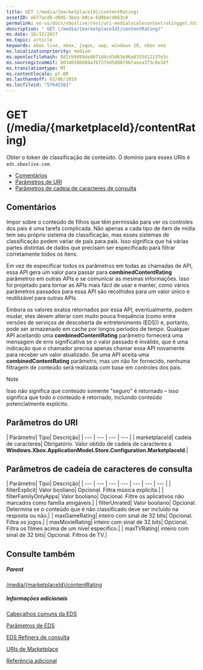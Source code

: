 ```yaml
---
title: GET (/media/{marketplaceId}/contentRating)
assetID: e677acdb-d905-3bea-b0ca-6d8becd663c0
permalink: en-us/docs/xboxlive/rest/uri-medialocalecontentratingget.html
description: " GET (/media/{marketplaceId}/contentRating)"
ms.date: 10/12/2017
ms.topic: article
keywords: xbox live, xbox, jogos, uwp, windows 10, xbox one
ms.localizationpriority: medium
ms.openlocfilehash: 8d1cb9d09de8671d4cd3d61e96a8335412237e5c
ms.sourcegitcommit: b034650b684a767274d5d88746faeea373c8e34f
ms.translationtype: MT
ms.contentlocale: pt-BR
ms.lasthandoff: 03/06/2019
ms.locfileid: "57641581"
---
```

# <a name="get-mediamarketplaceidcontentrating"></a>GET (/media/{marketplaceId}/contentRating)
Obter o token de classificação de conteúdo. O domínio para esses URIs é `eds.xboxlive.com`.
 
  * [Comentários](#ID4EV)
  * [Parâmetros de URI](#ID4ELB)
  * [Parâmetros de cadeia de caracteres de consulta](#ID4EWB)
 
<a id="ID4EV"></a>

 
## <a name="remarks"></a>Comentários
 
Impor sobre o conteúdo de filhos que têm permissão para ver os controles dos pais é uma tarefa complicada. Não apenas a cada tipo de item de mídia tem seu próprio sistema de classificação, mas esses sistemas de classificação podem variar de país para país. Isso significa que há várias partes distintas de dados que precisam ser especificado para filtrar corretamente todos os itens.
 
Em vez de especificar todos os parâmetros em todas as chamadas de API, essa API gera um valor para passar para **combinedContentRating** parâmetros em outras APIs e se comunicar as mesmas informações. Isso foi projetado para tornar as APIs mais fácil de usar e manter, como vários parâmetros passados para essa API são recolhidos para um valor único e reutilizável para outras APIs.
 
Embora os valores exatos retornados por essa API, eventualmente, podem mudar, eles devem alterar com muito pouca frequência (como entre versões de serviços de descoberta de entretenimento (EDS)) e, portanto, pode ser armazenado em cache por longos períodos de tempo. Qualquer API aceitando uma **combinedContentRating** parâmetro fornecerá uma mensagem de erro significativa se o valor passado é inválido, que é uma indicação que o chamador precisa apenas chamar essa API novamente para receber um valor atualizado. Se uma API aceita uma **combinedContentRating** parâmetro, mas um não for fornecido, nenhuma filtragem de conteúdo será realizada com base em controles dos pais. 

> [!NOTE] 
> Isso não significa que conteúdo somente "seguro" é retornado – isso significa que todo o conteúdo é retornado, incluindo conteúdo potencialmente explícito. 


  
<a id="ID4ELB"></a>

 
## <a name="uri-parameters"></a>Parâmetros do URI
 
| Parâmetro| Tipo| Descrição| 
| --- | --- | --- | --- | 
| marketplaceId| cadeia de caracteres| Obrigatório. Valor obtido de cadeia de caracteres a <b>Windows.Xbox.ApplicationModel.Store.Configuration.MarketplaceId</b>.| 
  
<a id="ID4EWB"></a>

 
## <a name="query-string-parameters"></a>Parâmetros de cadeia de caracteres de consulta
 
| Parâmetro| Tipo| Descrição| 
| --- | --- | --- | --- | --- | --- | --- | 
| filterExplicit| Valor booliano| Opcional. Filtra música explícita.| 
| filterFamilyOnlyApps| Valor booliano| Opcional. Filtre os aplicativos não marcados como família amigáveis.| 
| filterUnrated| Valor booliano| Opcional. Determina se o conteúdo que é não classificado deve ser incluído na resposta ou não.| 
| maxGameRating| inteiro com sinal de 32 bits| Opcional. Filtra os jogos.| 
| maxMovieRating| inteiro com sinal de 32 bits| Opcional. Filtra os filmes acima de um nível específico.| 
| maxTVRating| inteiro com sinal de 32 bits| Opcional. Filtros de TV.| 
  
<a id="ID4E5D"></a>

 
## <a name="see-also"></a>Consulte também
 
<a id="ID4EAE"></a>

 
##### <a name="parent"></a>Parent 

[/media/{marketplaceId}/contentRating](uri-medialocalecontentrating.md)

  
<a id="ID4EKE"></a>

 
##### <a name="further-information"></a>Informações adicionais 

[Cabeçalhos comuns da EDS](../../additional/edscommonheaders.md)

 [Parâmetros de EDS](../../additional/edsparameters.md)

 [EDS Refiners de consulta](../../additional/edsqueryrefiners.md)

 [URIs de Marketplace](atoc-reference-marketplace.md)

 [Referência adicional](../../additional/atoc-xboxlivews-reference-additional.md)

   